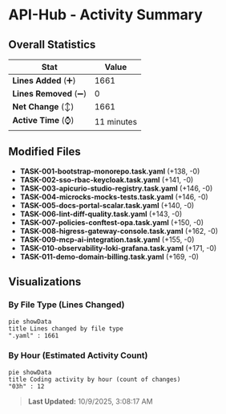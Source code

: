 # API-Hub - Activity Summary 

## Overall Statistics

| Stat                   | Value                                                             |
| ---------------------- | ----------------------------------------------------------------- |
| **Lines Added** (➕)   | 1661                                          |
| **Lines Removed** (➖) | 0                                        |
| **Net Change** (↕)    | 1661                |
| **Active Time** (⌚)   | 11 minutes |


## Modified Files
- **TASK-001-bootstrap-monorepo.task.yaml** (+138, -0)
- **TASK-002-sso-rbac-keycloak.task.yaml** (+141, -0)
- **TASK-003-apicurio-studio-registry.task.yaml** (+146, -0)
- **TASK-004-microcks-mocks-tests.task.yaml** (+146, -0)
- **TASK-005-docs-portal-scalar.task.yaml** (+140, -0)
- **TASK-006-lint-diff-quality.task.yaml** (+143, -0)
- **TASK-007-policies-conftest-opa.task.yaml** (+150, -0)
- **TASK-008-higress-gateway-console.task.yaml** (+162, -0)
- **TASK-009-mcp-ai-integration.task.yaml** (+155, -0)
- **TASK-010-observability-loki-grafana.task.yaml** (+171, -0)
- **TASK-011-demo-domain-billing.task.yaml** (+169, -0)

## Visualizations

### By File Type (Lines Changed)

```mermaid
pie showData
title Lines changed by file type
".yaml" : 1661
```

### By Hour (Estimated Activity Count)

```mermaid
pie showData
title Coding activity by hour (count of changes)
"03h" : 12
```


> **Last Updated:** 10/9/2025, 3:08:17 AM